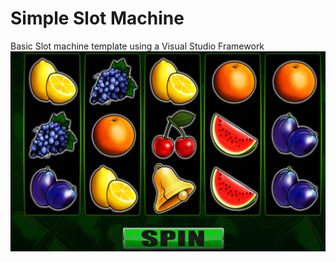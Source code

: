 # Simple Slot Machine

Basic Slot machine template using a Visual Studio Framework
![Alt text](screenshots/default.png?raw=true "Title")

